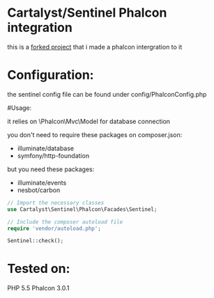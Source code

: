 # Cartalyst/Sentinel Phalcon integration

this is a [forked project](https://github.com/talal424/sentinel) that i made a phalcon intergration to it

# Configuration:

the sentinel config file can be found under config/PhalconConfig.php

#Usage:

it relies on \Phalcon\Mvc\Model for database connection

you don't need to require these packages on composer.json:

* illuminate/database
* symfony/http-foundation

but you need these packages:

* illuminate/events
* nesbot/carbon

```php
// Import the necessary classes
use Cartalyst\Sentinel\Phalcon\Facades\Sentinel;

// Include the composer autoload file
require 'vendor/autoload.php';

Sentinel::check();
```

# Tested on:

PHP 5.5
Phalcon 3.0.1